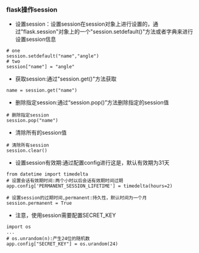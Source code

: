 ### flask操作session

* 设置session：设置session在session对象上进行设置的，通过"flask.session"对象上的一个"session.setdefault\(\)"方法或者字典来进行设置session信息

```
# one
session.setdefault("name","angle")
# two
session["name"] = "angle"
```

* 获取session:通过"session.get\(\)"方法获取

```
name = session.get("name")
```

* 删除指定session:通过“session.pop\(\)”方法删除指定的session值

```
# 删除指定session
session.pop("name")
```

* 清除所有的session值

```
# 清除所有session
session.clear()
```

* 设置session有效期:通过配置config进行这是，默认有效期为31天

```
from datetime import timedelta
# 设置会话有效期时间:两个小时以后会话有效期时间过期
app.config['PERMANENT_SESSION_LIFETIME'] = timedelta(hours=2)

# 设置session的过期时间,permanent:持久性，默认时间为一个月
session.permanent = True
```

* 注意，使用session需要配置SECRET\_KEY

```
import os
...
# os.unrandom(n):产生24位的随机数
app.config["SECRET_KEY"] = os.urandom(24)
```



